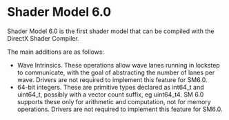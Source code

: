 # Shader Model 6.0

Shader Model 6.0 is the first shader model that can be compiled with the DirectX Shader Compiler.

The main additions are as follows:
- Wave Intrinsics. These operations allow wave lanes running in lockstep to communicate, with the goal of abstracting the number of lanes per wave. Drivers are not required to implement this feature for SM6.0.
- 64-bit integers. These are primitive types declared as int64_t and uint64_t, possibly with a vector count suffix, eg uint64_t4. SM 6.0 supports these only for arithmetic and computation, not for memory operations. Drivers are not required to implement this feature for SM6.0.